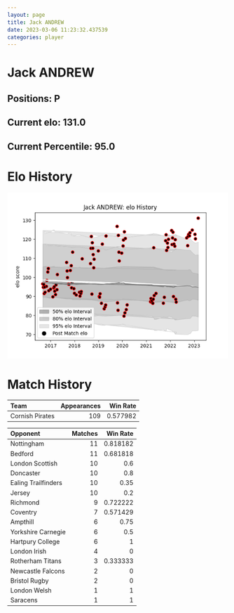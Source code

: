 ```yaml
---  
layout: page  
title: Jack ANDREW  
date: 2023-03-06 11:23:32.437539  
categories: player  
---
```

# Jack ANDREW

## Positions: P

## Current elo: 131.0

## Current Percentile: 95.0

# Elo History


![elo history](history_JackANDREW.png)
# Match History


| Team            |   Appearances |   Win Rate |
|:----------------|--------------:|-----------:|
| Cornish Pirates |           109 |   0.577982 |

| Opponent            |   Matches |   Win Rate |
|:--------------------|----------:|-----------:|
| Nottingham          |        11 |   0.818182 |
| Bedford             |        11 |   0.681818 |
| London Scottish     |        10 |   0.6      |
| Doncaster           |        10 |   0.8      |
| Ealing Trailfinders |        10 |   0.35     |
| Jersey              |        10 |   0.2      |
| Richmond            |         9 |   0.722222 |
| Coventry            |         7 |   0.571429 |
| Ampthill            |         6 |   0.75     |
| Yorkshire Carnegie  |         6 |   0.5      |
| Hartpury College    |         6 |   1        |
| London Irish        |         4 |   0        |
| Rotherham Titans    |         3 |   0.333333 |
| Newcastle Falcons   |         2 |   0        |
| Bristol Rugby       |         2 |   0        |
| London Welsh        |         1 |   1        |
| Saracens            |         1 |   1        |